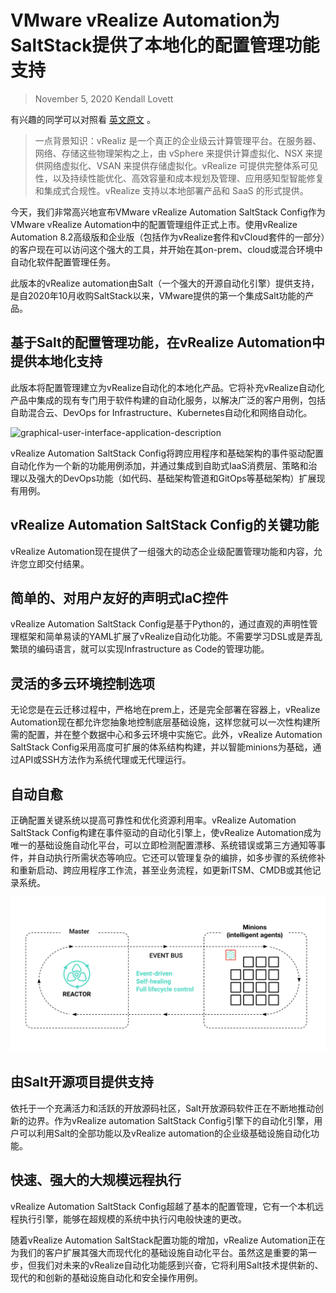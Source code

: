 # VMware vRealize Automation为SaltStack提供了本地化的配置管理功能支持
> November 5, 2020  Kendall Lovett

有兴趣的同学可以对照看 [英文原文](https://blogs.vmware.com/management/2020/11/vmware-vrealize-automation-saltstack-config-launch.html) 。

> 一点背景知识：vRealiz 是一个真正的企业级云计算管理平台。在服务器、网络、存储这些物理架构之上，由 vSphere 来提供计算虚拟化、NSX 来提供网络虚拟化、VSAN 来提供存储虚拟化。vRealize 可提供完整体系可见性，以及持续性能优化、高效容量和成本规划及管理、应用感知型智能修复和集成式合规性。vRealize 支持以本地部署产品和 SaaS 的形式提供。


今天，我们非常高兴地宣布VMware vRealize Automation SaltStack Config作为VMware vRealize Automation中的配置管理组件正式上市。使用vRealize Automation 8.2高级版和企业版（包括作为vRealize套件和vCloud套件的一部分）的客户现在可以访问这个强大的工具，并开始在其on-prem、cloud或混合环境中自动化软件配置管理任务。

此版本的vRealize automation由Salt（一个强大的开源自动化引擎）提供支持，是自2020年10月收购SaltStack以来，VMware提供的第一个集成Salt功能的产品。


## 基于Salt的配置管理功能，在vRealize Automation中提供本地化支持
此版本将配置管理建立为vRealize自动化的本地化产品。它将补充vRealize自动化产品中集成的现有专门用于软件构建的自动化服务，以解决广泛的客户用例，包括自助混合云、DevOps for Infrastructure、Kubernetes自动化和网络自动化。

![graphical-user-interface-application-description](./graphical-user-interface-application-description)

vRealize Automation SaltStack Config将跨应用程序和基础架构的事件驱动配置自动化作为一个新的功能用例添加，并通过集成到自助式IaaS消费层、策略和治理以及强大的DevOps功能（如代码、基础架构管道和GitOps等基础架构）扩展现有用例。

## vRealize Automation SaltStack Config的关键功能
vRealize Automation现在提供了一组强大的动态企业级配置管理功能和内容，允许您立即交付结果。

## 简单的、对用户友好的声明式IaC控件

vRealize Automation SaltStack Config是基于Python的，通过直观的声明性管理框架和简单易读的YAML扩展了vRealize自动化功能。不需要学习DSL或是弄乱繁琐的编码语言，就可以实现Infrastructure as Code的管理功能。

## 灵活的多云环境控制选项
无论您是在云迁移过程中，严格地在prem上，还是完全部署在容器上，vRealize Automation现在都允许您抽象地控制底层基础设施，这样您就可以一次性构建所需的配置，并在整个数据中心和多云环境中实施它。此外，vRealize Automation SaltStack Config采用高度可扩展的体系结构构建，并以智能minions为基础，通过API或SSH方法作为系统代理或无代理运行。

## 自动自愈
正确配置关键系统以提高可靠性和优化资源利用率。vRealize Automation SaltStack Config构建在事件驱动的自动化引擎上，使vRealize Automation成为唯一的基础设施自动化平台，可以立即检测配置漂移、系统错误或第三方通知等事件，并自动执行所需状态等响应。它还可以管理复杂的编排，如多步骤的系统修补和重新启动、跨应用程序工作流，甚至业务流程，如更新ITSM、CMDB或其他记录系统。

![diagram-description-automatically-generated](./diagram-description-automatically-generated.png)

## 由Salt开源项目提供支持
依托于一个充满活力和活跃的开放源码社区，Salt开放源码软件正在不断地推动创新的边界。作为vRealize automation SaltStack Config引擎下的自动化引擎，用户可以利用Salt的全部功能以及vRealize automation的企业级基础设施自动化功能。

## 快速、强大的大规模远程执行
vRealize Automation SaltStack Config超越了基本的配置管理，它有一个本机远程执行引擎，能够在超规模的系统中执行闪电般快速的更改。

随着vRealize Automation SaltStack配置功能的增加，vRealize Automation正在为我们的客户扩展其强大而现代化的基础设施自动化平台。虽然这是重要的第一步，但我们对未来的vRealize自动化功能感到兴奋，它将利用Salt技术提供新的、现代的和创新的基础设施自动化和安全操作用例。

